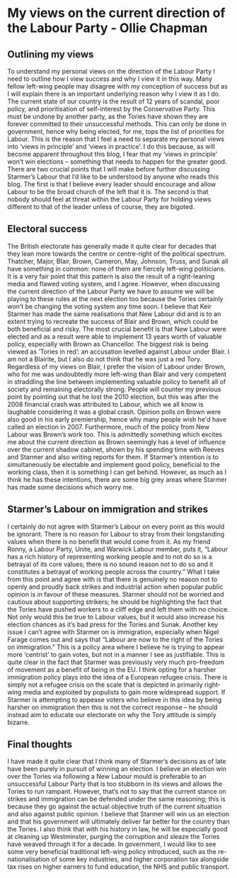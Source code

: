 # My views on the current direction of the Labour Party - Ollie Chapman

## Outlining my views

To understand my personal views on the direction of the Labour Party I need to outline how I view success and why I view it in this way. Many fellow left-wing people may disagree with my conception of success but as I will explain there is an important underlying reason why I view it as I do. The current state of our country is the result of 12 years of scandal, poor policy, and prioritisation of self-interest by the Conservative Party. This must be undone by another party, as the Tories have shown they are forever committed to their unsuccessful methods. This can only be done in government, hence why being elected, for me, tops the list of priorities for Labour. This is the reason that I feel a need to separate my personal views into ‘views in principle’ and ‘views in practice’. I do this because, as will become apparent throughout this blog, I fear that my ‘views in principle’ won’t win elections – something that needs to happen for the greater good. There are two crucial points that I will make before further discussing Starmer’s Labour that I’d like to be understood by anyone who reads this blog. The first is that I believe every leader should encourage and allow Labour to be the broad church of the left that it is. The second is that nobody should feel at threat within the Labour Party for holding views different to that of the leader unless of course, they are bigoted.

## Electoral success

The British electorate has generally made it quite clear for decades that they lean more towards the centre or centre-right of the political spectrum. Thatcher, Major, Blair, Brown, Cameron, May, Johnson, Truss, and Sunak all have something in common: none of them are fiercely left-wing politicians. It is a very fair point that this pattern is also the result of a right-leaning media and flawed voting system, and I agree. However, when discussing the current direction of the Labour Party we have to assume we will be playing to these rules at the next election too because the Tories certainly won’t be changing the voting system any time soon. I believe that Keir Starmer has made the same realisations that New Labour did and is to an extent trying to recreate the success of Blair and Brown, which could be both beneficial and risky. The most crucial benefit is that New Labour were elected and as a result were able to implement 13 years worth of valuable policy, especially with Brown as Chancellor. The biggest risk is being viewed as ‘Tories in red’: an accusation levelled against Labour under Blair. I am not a Blairite, but I also do not think that he was just a red Tory. Regardless of my views on Blair, I prefer the vision of Labour under Brown, who for me was undoubtedly more left-wing than Blair and very competent in straddling the line between implementing valuable policy to benefit all of society and remaining electorally strong. People will counter my previous point by pointing out that he lost the 2010 election, but this was after the 2008 financial crash was attributed to Labour, which we all know is laughable considering it was a global crash. Opinion polls on Brown were also good in his early premiership, hence why many people wish he'd have called an election in 2007. Furthermore, much of the policy from New Labour was Brown’s work too. This is admittedly something which excites me about the current direction as Brown seemingly has a level of influence over the current shadow cabinet, shown by his spending time with Reeves and Starmer and also writing reports for them. If Starmer’s intention is to simultaneously be electable and implement good policy, beneficial to the working class, then it is something I can get behind. However, as much as I think he has these intentions, there are some big grey areas where Starmer has made some decisions which worry me.

## Starmer’s Labour on immigration and strikes

I certainly do not agree with Starmer’s Labour on every point as this would be ignorant. There is no reason for Labour to stray from their longstanding values when there is no benefit that would come from it. As my friend Ronny, a Labour Party, Unite, and Warwick Labour member, puts it, “Labour has a rich history of representing working people and to not do so is a betrayal of its core values; there is no sound reason not to do so and it constitutes a betrayal of working people across the country.” What I take from this point and agree with is that there is genuinely no reason not to openly and proudly back strikes and industrial action when popular public opinion is in favour of these measures. Starmer should not be worried and cautious about supporting strikers; he should be highlighting the fact that the Tories have pushed workers to a cliff edge and left them with no choice. Not only would this be true to Labour values, but it would also increase his election chances as it’s bad press for the Tories and Sunak. Another key issue I can’t agree with Starmer on is immigration, especially when Nigel Farage comes out and says that “Labour are now to the right of the Tories on immigration.” This is a policy area where I believe he is trying to appear more ‘centrist’ to gain votes, but not in a manner I see as justifiable. This is quite clear in the fact that Starmer was previously very much pro-freedom of movement as a benefit of being in the EU. I think opting for a harsher immigration policy plays into the idea of a European refugee crisis. There is simply not a refugee crisis on the scale that is depicted in primarily right-wing media and exploited by populists to gain more widespread support. If Starmer is attempting to appease voters who believe in this idea by being harsher on immigration then this is not the correct response – he should instead aim to educate our electorate on why the Tory attitude is simply bizarre.

## Final thoughts

I have made it quite clear that I think many of Starmer’s decisions as of late have been purely in pursuit of winning an election. I believe an election win over the Tories via following a New Labour mould is preferable to an unsuccessful Labour Party that is too stubborn in its views and allows the Tories to run rampant. However, that’s not to say that the current stance on strikes and immigration can be defended under the same reasoning; this is because they go against the actual objective truth of the current situation and also against public opinion. I believe that Starmer will win us an election and that his government will ultimately deliver far better for the country than the Tories. I also think that with his history in law, he will be especially good at cleaning up Westminster, purging the corruption and sleaze the Tories have weaved through it for a decade. In government, I would like to see some very beneficial traditional left-wing policy introduced, such as the re-nationalisation of some key industries, and higher corporation tax alongside tax rises on higher earners to fund education, the NHS and public transport.
